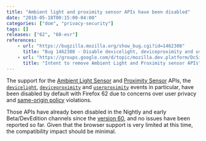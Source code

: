 ```yaml
---
title: "Ambient light and proximity sensor APIs have been disabled"
date: "2018-05-18T00:15:00-04:00"
categories: ["dom", "privacy-security"]
tags: []
releases: ["62", "68-esr"]
references:
    - url: "https://bugzilla.mozilla.org/show_bug.cgi?id=1462308"
      title: "Bug 1462308 - Disable devicelight, deviceproximity and userproximity events from stable"
    - url: "https://groups.google.com/d/topic/mozilla.dev.platform/DcSi_wLG4fc/discussion"
      title: "Intent to remove Ambient Light and Proximity sensor APIs"
---
```

The support for the [Ambient Light Sensor](https://developer.mozilla.org/docs/Web/API/Ambient_Light_Events) and [Proximity Sensor](https://developer.mozilla.org/docs/Web/API/Proximity_Events) APIs, the [`devicelight`](https://developer.mozilla.org/docs/Web/Events/devicelight), [`deviceproximity`](https://developer.mozilla.org/docs/Web/Events/deviceproximity) and [`userproximity`](https://developer.mozilla.org/docs/Web/Events/userproximity) events in particular, have been disabled by default with Firefox 62 due to concerns over user privacy and [same-origin policy](https://developer.mozilla.org/docs/Web/Security/Same-origin_policy) violations.

Those APIs have already been disabled in the Nightly and early Beta/DevEdition channels since the [version 60](https://www.fxsitecompat.dev/en-CA/docs/2018/various-device-sensor-apis-are-now-deprecated/), and no issues have been reported so far. Given that the browser support is very limited at this time, the compatibility impact should be minimal.
